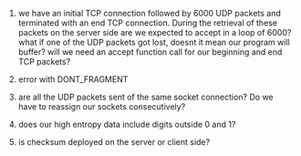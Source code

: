 1. we have an initial TCP connection followed by 6000 UDP packets and terminated with an end TCP connection. During the retrieval of these packets on the server side are we expected to accept in a loop of 6000? what if one of the UDP packets got lost, doesnt it mean our program will buffer? will we need an accept function call for our beginning and end TCP packets?

2. error with DONT_FRAGMENT

3. are all the UDP packets sent of the same socket connection? Do we have to reassign our sockets consecutively?

4. does our high entropy data include digits outside 0 and 1?

5. is checksum deployed on the server or client side?
